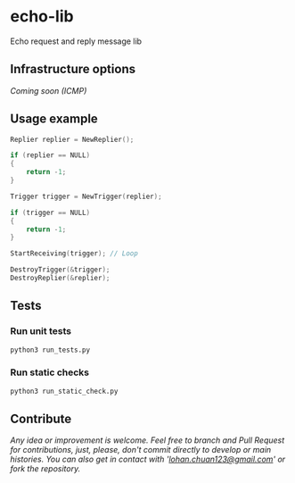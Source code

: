 # echo-lib
Echo request and reply message lib

## Infrastructure options

_Coming soon (ICMP)_

## Usage example

```c
Replier replier = NewReplier();

if (replier == NULL)
{
    return -1;
}

Trigger trigger = NewTrigger(replier);

if (trigger == NULL)
{
    return -1;
}

StartReceiving(trigger); // Loop

DestroyTrigger(&trigger);
DestroyReplier(&replier);
```

## Tests

### Run unit tests

``` bash
python3 run_tests.py
```

### Run static checks

``` bash
python3 run_static_check.py
```

## Contribute

_Any idea or improvement is welcome. Feel free to branch and Pull Request for contributions, just, please, don't commit directly to develop or main histories. You can also get in contact with 'lohan.chuan123@gmail.com' or fork the repository._
